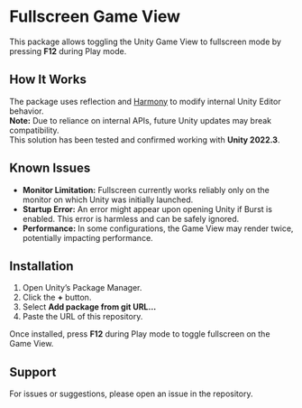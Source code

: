 # Fullscreen Game View

This package allows toggling the Unity Game View to fullscreen mode by pressing **F12** during Play mode.

## How It Works

The package uses reflection and [Harmony](https://github.com/pardeike/Harmony) to modify internal Unity Editor behavior.  
**Note:** Due to reliance on internal APIs, future Unity updates may break compatibility.  
This solution has been tested and confirmed working with **Unity 2022.3**.

## Known Issues

- **Monitor Limitation:** Fullscreen currently works reliably only on the monitor on which Unity was initially launched.
- **Startup Error:** An error might appear upon opening Unity if Burst is enabled. This error is harmless and can be safely ignored.
- **Performance:** In some configurations, the Game View may render twice, potentially impacting performance.

## Installation

1. Open Unity’s Package Manager.
2. Click the **+** button.
3. Select **Add package from git URL...**
4. Paste the URL of this repository.

Once installed, press **F12** during Play mode to toggle fullscreen on the Game View.

## Support

For issues or suggestions, please open an issue in the repository.

